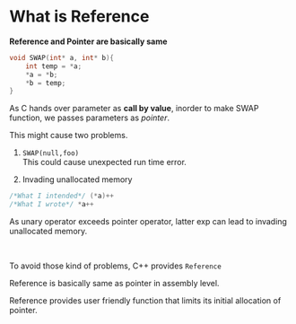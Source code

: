 # What is Reference

**Reference and Pointer are basically same**

```cpp
void SWAP(int* a, int* b){
    int temp = *a;
    *a = *b;
    *b = temp;
}
```

As C hands over parameter as **call by value**,
inorder to make SWAP function, we passes parameters as _pointer_.

This might cause two problems.

1. `SWAP(null,foo)`  
   This could cause unexpected run time error.

2. Invading unallocated memory

```cpp
/*What I intended*/ (*a)++
/*What I wrote*/ *a++
```

As unary operator exceeds pointer operator, latter exp can lead to invading unallocated memory.

</br>   
   
To avoid those kind of problems, C++ provides `Reference`   
   
Reference is basically same as pointer in assembly level.   
   
Reference provides user friendly function that limits its initial allocation of pointer.
